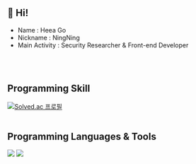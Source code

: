 ## 👋 Hi!

* Name : Heea Go
* Nickname : NingNing
* Main Activity : Security Researcher & Front-end Developer   
<br/>
<br/>


## Programming Skill

[![Solved.ac
프로필](http://mazassumnida.wtf/api/v2/generate_badge?boj=gmldk728)](https://solved.ac/gmldk728)
<br/>
<br/>


## Programming Languages & Tools 

<img src="https://img.shields.io/badge/C-A8B9CC?style=flat&logo=C&logoColor=white"  />
<img src="https://img.shields.io/badge/Python-3776AB?style=flat&logo=Python&logoColor=white"  />
